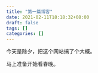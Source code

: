 ```yaml
---
title: "第一篇博客"
date: 2021-02-11T18:18:32+08:00
draft: false
tags: []
categories: []
---
```


今天是除夕，把这个网站搞了个大概。

马上准备开始看春晚。